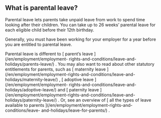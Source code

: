 ##  What is parental leave?

Parental leave lets parents take unpaid leave from work to spend time looking
after their children. You can take up to 26 weeks’ parental leave for each
eligible child before their 12th birthday.

Generally, you must have been working for your employer for a year before you
are entitled to parental leave.

Parental leave is different to [ parent’s leave ](/en/employment/employment-
rights-and-conditions/leave-and-holidays/parents-leave/) . You may also want
to read about other statutory entitlements for parents, such as [ maternity
leave ](/en/employment/employment-rights-and-conditions/leave-and-
holidays/maternity-leave/) , [ adoptive leave ](/en/employment/employment-
rights-and-conditions/leave-and-holidays/adoptive-leave/) and [ paternity
leave ](/en/employment/employment-rights-and-conditions/leave-and-
holidays/paternity-leave/) . Or, see an overview of [ all the types of leave
available to parents ](/en/employment/employment-rights-and-conditions/leave-
and-holidays/leave-for-parents/) .
